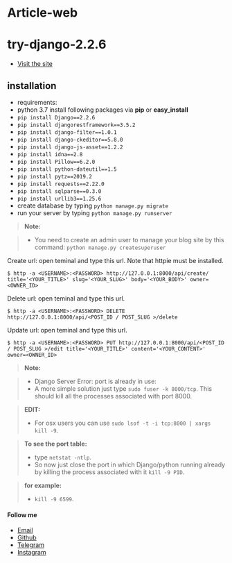 # Article-web
# try-django-2.2.6
- [Visit the site](http://hamidbahram.pythonanywhere.com/articles/)


installation
--------------------
- requirements:
 - python 3.7
  install following packages via **pip** or **easy_install**
- `pip install Django==2.2.6`
- `pip install djangorestframework==3.5.2`
- `pip install django-filter==1.0.1`
- `pip install django-ckeditor==5.8.0`
- `pip install django-js-asset==1.2.2`
- `pip install idna==2.8`
- `pip install Pillow==6.2.0`
- `pip install python-dateutil==1.5`
- `pip install pytz==2019.2`
- `pip install requests==2.22.0`
- `pip install sqlparse==0.3.0`
- `pip install urllib3==1.25.6`
- create database by typing `python manage.py migrate`
- run your server by typing `python manage.py runserver`

> **Note:**

> - You need to create an admin user to manage your blog site by this command: `python manage.py createsuperuser`

Create url: open teminal and type this url. Note that httpie must be installed.

`$ http -a <USERNAME>:<PASSWORD> http://127.0.0.1:8000/api/create/ title='<YOUR_TITLE>' slug='<YOUR_SLUG>' body='<YOUR_BODY>' owner=<OWNER_ID>`

Delete url: open teminal and type this url.

`$ http -a <USERNAME>:<PASSWORD> DELETE http://127.0.0.1:8000/api/<POST_ID / POST_SLUG >/delete`

Update url: open teminal and type this url.

`$ http -a <USERNAME>:<PASSWORD> PUT http://127.0.0.1:8000/api/<POST_ID / POST_SLUG >/edit title='<YOUR_TITLE>' content='<YOUR_CONTENT>' owner=<OWNER_ID>`

> **Note:**

> - Django Server Error: port is already in use: 
> - A more simple solution just type `sudo fuser -k 8000/tcp`. This should kill all the processes associated with port 8000.

> **EDIT:**
> - For osx users you can use `sudo lsof -t -i tcp:8000 | xargs kill -9`.

> **To see the port table:**
> - type `netstat -ntlp`.
> - So now just close the port in which Django/python running already by killing the process associated with it `kill -9 PID`.

> **for example:**
> - `kill -9 6599`.

#### Follow me
- [Email](https://hamidbahram2@gmail.com)
- [Github](https://github.com/hamidbahram)
- [Telegram](https://telegram.me/hamiid_bh)
- [Instagram](https://www.instagram.com/_hamiid_bh/)
